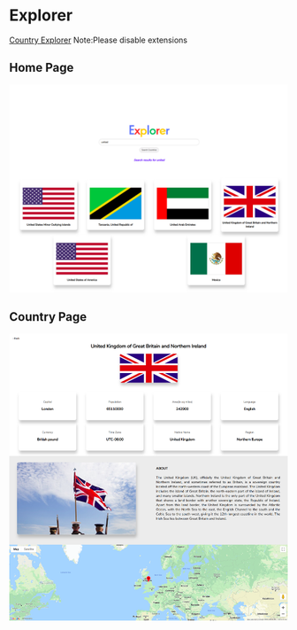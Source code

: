 # Explorer
[Country Explorer](http://countryexplorer.000webhostapp.com)
Note:Please disable extensions

## Home Page
![alt text](https://github.com/SibaSubramaniam/Explorer/blob/master/main.png " Home Page")

## Country Page
![alt text](https://github.com/SibaSubramaniam/Explorer/blob/master/country.png "Country Page")
